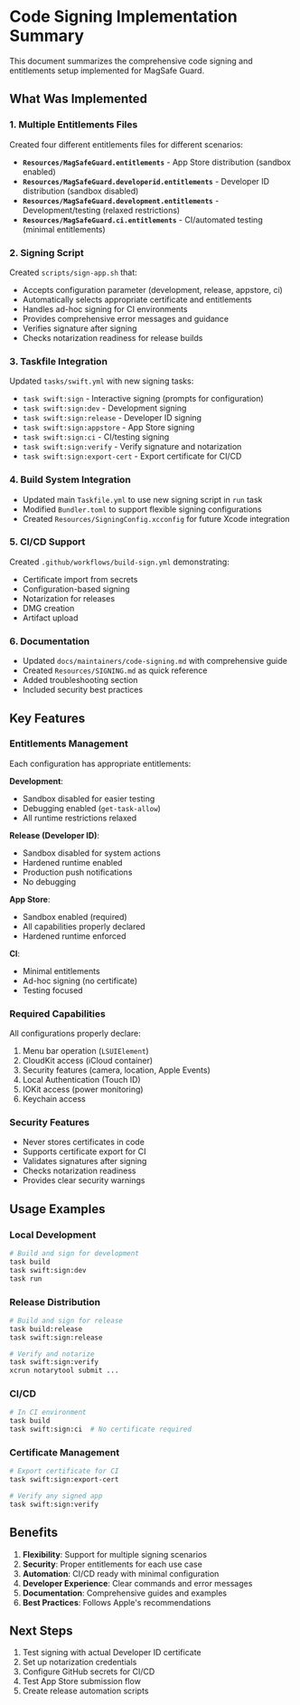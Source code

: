 # Code Signing Implementation Summary

This document summarizes the comprehensive code signing and entitlements setup implemented for MagSafe Guard.

## What Was Implemented

### 1. Multiple Entitlements Files

Created four different entitlements files for different scenarios:

- **`Resources/MagSafeGuard.entitlements`** - App Store distribution (sandbox enabled)
- **`Resources/MagSafeGuard.developerid.entitlements`** - Developer ID distribution (sandbox disabled)
- **`Resources/MagSafeGuard.development.entitlements`** - Development/testing (relaxed restrictions)
- **`Resources/MagSafeGuard.ci.entitlements`** - CI/automated testing (minimal entitlements)

### 2. Signing Script

Created `scripts/sign-app.sh` that:

- Accepts configuration parameter (development, release, appstore, ci)
- Automatically selects appropriate certificate and entitlements
- Handles ad-hoc signing for CI environments
- Provides comprehensive error messages and guidance
- Verifies signature after signing
- Checks notarization readiness for release builds

### 3. Taskfile Integration

Updated `tasks/swift.yml` with new signing tasks:

- `task swift:sign` - Interactive signing (prompts for configuration)
- `task swift:sign:dev` - Development signing
- `task swift:sign:release` - Developer ID signing
- `task swift:sign:appstore` - App Store signing
- `task swift:sign:ci` - CI/testing signing
- `task swift:sign:verify` - Verify signature and notarization
- `task swift:sign:export-cert` - Export certificate for CI/CD

### 4. Build System Integration

- Updated main `Taskfile.yml` to use new signing script in `run` task
- Modified `Bundler.toml` to support flexible signing configurations
- Created `Resources/SigningConfig.xcconfig` for future Xcode integration

### 5. CI/CD Support

Created `.github/workflows/build-sign.yml` demonstrating:

- Certificate import from secrets
- Configuration-based signing
- Notarization for releases
- DMG creation
- Artifact upload

### 6. Documentation

- Updated `docs/maintainers/code-signing.md` with comprehensive guide
- Created `Resources/SIGNING.md` as quick reference
- Added troubleshooting section
- Included security best practices

## Key Features

### Entitlements Management

Each configuration has appropriate entitlements:

**Development**:

- Sandbox disabled for easier testing
- Debugging enabled (`get-task-allow`)
- All runtime restrictions relaxed

**Release (Developer ID)**:

- Sandbox disabled for system actions
- Hardened runtime enabled
- Production push notifications
- No debugging

**App Store**:

- Sandbox enabled (required)
- All capabilities properly declared
- Hardened runtime enforced

**CI**:

- Minimal entitlements
- Ad-hoc signing (no certificate)
- Testing focused

### Required Capabilities

All configurations properly declare:

1. Menu bar operation (`LSUIElement`)
2. CloudKit access (iCloud container)
3. Security features (camera, location, Apple Events)
4. Local Authentication (Touch ID)
5. IOKit access (power monitoring)
6. Keychain access

### Security Features

- Never stores certificates in code
- Supports certificate export for CI
- Validates signatures after signing
- Checks notarization readiness
- Provides clear security warnings

## Usage Examples

### Local Development

```bash
# Build and sign for development
task build
task swift:sign:dev
task run
```

### Release Distribution

```bash
# Build and sign for release
task build:release
task swift:sign:release

# Verify and notarize
task swift:sign:verify
xcrun notarytool submit ...
```

### CI/CD

```bash
# In CI environment
task build
task swift:sign:ci  # No certificate required
```

### Certificate Management

```bash
# Export certificate for CI
task swift:sign:export-cert

# Verify any signed app
task swift:sign:verify
```

## Benefits

1. **Flexibility**: Support for multiple signing scenarios
2. **Security**: Proper entitlements for each use case
3. **Automation**: CI/CD ready with minimal configuration
4. **Developer Experience**: Clear commands and error messages
5. **Documentation**: Comprehensive guides and examples
6. **Best Practices**: Follows Apple's recommendations

## Next Steps

1. Test signing with actual Developer ID certificate
2. Set up notarization credentials
3. Configure GitHub secrets for CI/CD
4. Test App Store submission flow
5. Create release automation scripts
